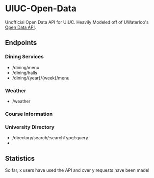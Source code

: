 # UIUC-Open-Data
Unofficial Open Data API for UIUC. Heavily Modeled off of UWaterloo's [Open Data API](https://github.com/uWaterloo/api-documentation/).

## Endpoints
### Dining Services
 - /dining/menu
 - /dining/halls
 - /dining/{year}/{week}/menu

### Weather
 - /weather

### Course Information

### University Directory
 - /directory/search/:searchType/:query
 - 
 
## Statistics
So far, x users have used the API and over y requests have been made!
